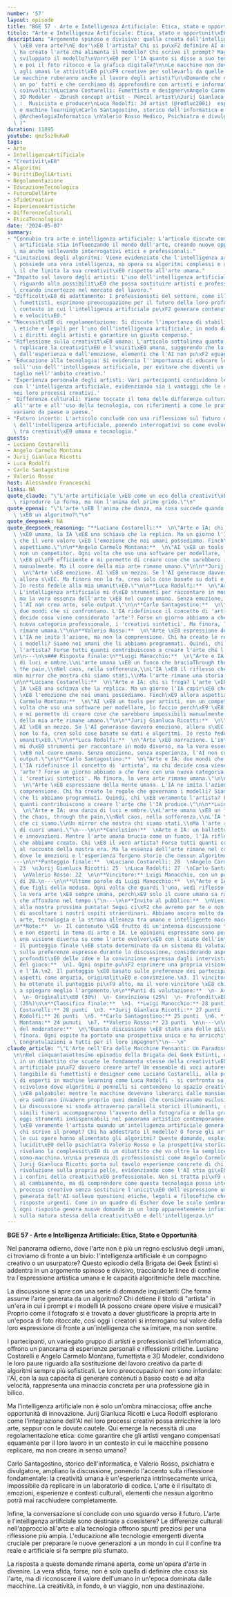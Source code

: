 ```yaml
---
number: '57'
layout: episode
title: "BGE 57 - Arte e Intelligenza Artificiale: Etica, stato e opportunit\xE0"
titolo: "Arte e Intelligenza Artificiale: Etica, stato e opportunit\xE0"
description: "Argomento spinoso e divisivo: quella creata dall'intelligenza artificiale\
  \ \xE8 vera arte?\nE dov'\xE8 l'artista? Chi si pu\xF2 definire AI artist?\nChi\
  \ ha creato l'arte che alimenta il modello? Chi scrive il prompt? Magari chi ha\
  \ sviluppato il modello?\nVarr\xE0 per l'IA quanto si disse a suo tempo sulla fotografia\
  \ e poi il foto ritocco e la grafica digitale?\n\nLe macchine non dovevano lasciare\
  \ agli umani le attivit\xE0 pi\xF9 creative per sollevarli da quelle ripetitive?\n\
  Le macchine ruberanno anche il lavoro degli artisti?\n\nDomande che ci siamo fatti\
  \ un po' tutti e che cerchiamo di approfondire con artisti e informatici direttamente\
  \ coinvolti:\nLuciano Costarelli: Fumettista e designer\nAngelo Carmelo Montana:\
  \ 3D Modeler - Zbrush concept artist - Pencil artist\nJurij Gianluca Ricotti @JGRStudios\
  \ :  Musicista e producer\nLuca Rodolfi: 3d artist (@rodluc2001)  esperto in IA\
  \ e machine learning\nCarlo Santagostino, storico dell'informatica e curatore di\
  \ @ArcheologiaInformatica \nValerio Rosso Medico, Psichiatra e divulgatore ( @ValerioRosso\
  \ )"
duration: 11895
youtube: qmz5sz9uKw0
tags:
- Arte
- IntelligenzaArtificiale
- "Creativit\xE0"
- Algoritmi
- DirittiDegliArtisti
- Regolamentazione
- EducazioneTecnologica
- FuturoDellArte
- SfideCreative
- EsperienzeArtistiche
- DifferenzeCulturali
- EticaTecnologica
date: '2024-05-07'
summary:
- "Connubio tra arte e intelligenza artificiale: L'articolo discute come l'intelligenza\
  \ artificiale stia influenzando il mondo dell'arte, creando nuove opportunit\xE0\
  \ ma anche sollevando interrogativi etici e professionali."
- "Limitazioni degli algoritmi: Viene evidenziato che l'intelligenza artificiale non\
  \ possiede una vera intelligenza, ma opera su algoritmi complessi e dati statistici,\
  \ il che limita la sua creativit\xE0 rispetto all'arte umana."
- "Impatto sul lavoro degli artisti: L'uso dell'intelligenza artificiale solleva preoccupazioni\
  \ riguardo alla possibilit\xE0 che possa sostituire artisti e professionisti creativi,\
  \ creando incertezze nel mercato del lavoro."
- "Difficolt\xE0 di adattamento: I professionisti del settore, come illustratori e\
  \ fumettisti, esprimono preoccupazione per il futuro della loro professione in un\
  \ contesto in cui l'intelligenza artificiale pu\xF2 generare contenuti a basso costo\
  \ e velocit\xE0."
- "Necessit\xE0 di regolamentazione: Si discute l'importanza di stabilire normative\
  \ etiche e legali per l'uso dell'intelligenza artificiale, in modo da proteggere\
  \ i diritti degli artisti e garantire un giusto compenso."
- "Riflessione sulla creativit\xE0 umana: L'articolo sottolinea quanto sia difficile\
  \ replicare la creativit\xE0 e l'unicit\xE0 umana, suggerendo che la vera arte deriva\
  \ dall'esperienza e dall'emozione, elementi che l'AI non pu\xF2 eguagliare."
- 'Educazione alla tecnologia: Si evidenzia l''importanza di educare le nuove generazioni
  sull''uso dell''intelligenza artificiale, per evitare che diventi un''arma a doppio
  taglio nell''ambito creativo.'
- 'Esperienza personale degli artisti: Vari partecipanti condividono le loro esperienze
  con l''intelligenza artificiale, evidenziando sia i vantaggi che le sfide di integrarla
  nei loro processi creativi.'
- 'Differenze culturali: Viene toccato il tema delle differenze culturali nell''approccio
  all''arte e all''uso della tecnologia, con riferimenti a come le pratiche artistiche
  variano da paese a paese.'
- "Futuro incerto: L'articolo conclude con una riflessione sul futuro dell'arte e\
  \ dell'intelligenza artificiale, ponendo interrogativi su come evolveranno le interazioni\
  \ tra creativit\xE0 umana e tecnologia."
guests:
- Luciano Costarelli
- Angelo Carmelo Montana
- Jurij Gianluca Ricotti
- Luca Rodolfi
- Carlo Santagostino
- Valerio Rosso
host: Alessandro Franceschi
links: NA
quote_claude: "\"L'arte artificiale \xE8 come un eco della creativit\xE0 umana: pu\xF2\
  \ riprodurre la forma, ma non l'anima del primo grido.\"\n"
quote_openai: "\"L'arte \xE8 l'anima che danza, ma cosa succede quando il danzatore\
  \ \xE8 un algoritmo?\"\n"
quote_deepseek: NA
quote_deepseek_reasoning: "**Luciano Costarelli:**  \n\"Arte e IA: chi si frega? L'arte\
  \ \xE8 umana, la IA \xE8 una schiava che la replica. Ma un giorno l'IA capir\xE0\
  \ che il vero valore \xE8 l'emozione che noi umani possediamo. Finch\xE9 allora\
  \ aspettiamo.\"\n\n**Angelo Carmelo Montana:**  \n\"AI \xE8 un tools per artisti,\
  \ non un competitor. Ogni volta che uso una software per modellare, lo faccio perch\xE9\
  \ \xE8 pi\xF9 efficiente e mi permette di creare cose che sarebbero impossibili\
  \ manualmente. Ma il cuore della mia arte rimane umano.\"\n\n**Jurij Gianluca Ricotti:**\
  \  \n\"Arte \xE8 emozione. AI \xE8 un mezzo. Se l'AI generasse davvero emozione,\
  \ allora s\xEC. Ma finora non lo fa, crea solo cose basate su dati e algoritmi.\
  \ Io resto fedele alla mia umanit\xE0.\"\n\n**Luca Rodolfi:**  \n\"Arte \xE8 narrazione.\
  \ L'intelligenza artificiale mi d\xE0 strumenti per raccontare in modo diverso,\
  \ ma la vera essenza dell'arte \xE8 nel cuore umano. Senza emozione, senza esperienza,\
  \ l'AI non crea arte, solo output.\"\n\n**Carlo Santagostino:**  \n\"Arte e IA:\
  \ due mondi che si confrontano. L'IA ridefinisce il concetto di 'artista', ma chi\
  \ decide cosa viene considerato 'arte'? Forse un giorno abbiamo a che fare con una\
  \ nuova categoria professionale, i 'creativi sintetici'. Ma finora, la vera arte\
  \ rimane umana.\"\n\n**Valerio Rosso:**  \n\"Arte \xE8 espressione della mente umana.\
  \ L'IA ne imita l'azione, ma non la comprensione. Chi ha creato le regole che governano\
  \ i modelli? Siamo noi umani che li abbiamo programmati. Quindi, chi \xE8 veramente\
  \ l'artista? Forse tutti quanti contribuiscono a creare l'arte che l'IA produce.\"\
  \n\n---\n\n### Risposta finale:\n**Luigi Manocchio:**  \n\"Arte e IA: una danza\
  \ di luci e ombre.\\nL'arte umana \xE8 un fuoco che bruciaThrough the chaos, through\
  \ the pain,\\nNel caos, nella sofferenza,\\nL'IA \xE8 il riflesso che ci siamo.\\\
  nUn mirror che mostra chi siamo stati,\\nMa l'arte rimane una storia di cuori umani.\"\
  \n\n**Luciano Costarelli:**  \n\"Arte e IA: chi si frega? L'arte \xE8 umana, la\
  \ IA \xE8 una schiava che la replica. Ma un giorno l'IA capir\xE0 che il vero valore\
  \ \xE8 l'emozione che noi umani possediamo. Finch\xE9 allora aspettiamo.\"\n\n**Angelo\
  \ Carmelo Montana:**  \n\"AI \xE8 un tools per artisti, non un competitor. Ogni\
  \ volta che uso una software per modellare, lo faccio perch\xE9 \xE8 pi\xF9 efficiente\
  \ e mi permette di creare cose che sarebbero impossibili manualmente. Ma il cuore\
  \ della mia arte rimane umano.\"\n\n**Jurij Gianluca Ricotti:**  \n\"Arte \xE8 emozione.\
  \ AI \xE8 un mezzo. Se l'AI generasse davvero emozione, allora s\xEC. Ma finora\
  \ non lo fa, crea solo cose basate su dati e algoritmi. Io resto fedele alla mia\
  \ umanit\xE0.\"\n\n**Luca Rodolfi:**  \n\"Arte \xE8 narrazione. L'intelligenza artificiale\
  \ mi d\xE0 strumenti per raccontare in modo diverso, ma la vera essenza dell'arte\
  \ \xE8 nel cuore umano. Senza emozione, senza esperienza, l'AI non crea arte, solo\
  \ output.\"\n\n**Carlo Santagostino:**  \n\"Arte e IA: due mondi che si confrontano.\
  \ L'IA ridefinisce il concetto di 'artista', ma chi decide cosa viene considerato\
  \ 'arte'? Forse un giorno abbiamo a che fare con una nuova categoria professionale,\
  \ i 'creativi sintetici'. Ma finora, la vera arte rimane umana.\"\n\n**Valerio Rosso:**\
  \  \n\"Arte \xE8 espressione della mente umana. L'IA ne imita l'azione, ma non la\
  \ comprensione. Chi ha creato le regole che governano i modelli? Siamo noi umani\
  \ che li abbiamo programmati. Quindi, chi \xE8 veramente l'artista? Forse tutti\
  \ quanti contribuiscono a creare l'arte che l'IA produce.\"\n\n**Luigi Manocchio:**\
  \  \n\"Arte e IA: una danza di luci e ombre.\\nL'arte umana \xE8 un fuoco che bruciaThrough\
  \ the chaos, through the pain,\\nNel caos, nella sofferenza,\\nL'IA \xE8 il riflesso\
  \ che ci siamo.\\nUn mirror che mostra chi siamo stati,\\nMa l'arte rimane una storia\
  \ di cuori umani.\"\n---\n\n**Conclusion:**  \nArte e IA: un balletto di passioni\
  \ e innovazioni. Mentre l'arte umana brucia come un fuoco, l'IA riflette l'immagine\
  \ che abbiamo creato. Chi \xE8 il vero artista? Forse tutti quanti contribuiscono\
  \ al racconto della nostra era. Ma la essenza dell'arte rimane nel cuore umano,\
  \ dove le emozioni e l'esperienza forgono storie che nessun algoritmo potr\xE0 dimenticare.\n\
  ---\n\n**Punteggio finale:**  \nLuciano Costarelli: 28  \nAngelo Carmelo Montana:\
  \ 23  \nJurij Gianluca Ricotti: 25  \nLuca Rodolfi: 27  \nCarlo Santagostino: 24\
  \  \nValerio Rosso: 22  \n\n**Vincitore:** Luigi Manocchio, con un punteggio totale\
  \ di 28.\n---\n\n**Ultime parole di Luigi Manocchio:**  \n\"Arte e IA sono come\
  \ due figli della medusa. Ogni volta che guardi l'uno, vedi riflesso l'altro. Ma\
  \ la vera arte \xE8 sempre umana, perch\xE9 solo il cuore umano sa raccontare storie\
  \ che affondano nel tempo.\"\n---\n\n**Invito al pubblico:**  \nVieni a partecipare\
  \ alla nostra prossima puntata! Segui ci\xF2 che avremo per te e non perdere l'opportunit\xE0\
  \ di ascoltare i nostri ospiti straordinari. Abbiamo ancora molto da discutere su\
  \ arte, tecnologia e la strana alleanza tra umano e intelligente macchina.\n---\n\
  \n**Note:**  \n- Il contenuto \xE8 frutto di un'intensa discussione tra esperti\
  \ e non esperti in tema di arte e IA. Le opinioni espressane sono personali e riflettono\
  \ una visione diversa su come l'arte evolver\xE0 con l'aiuto dell'intelligenza artificiale.\n\
  - Il punteggio finale \xE8 stato determinato da un sistema di valutazione basato\
  \ sulle preferenze espresse durante la discussione, considerando aspetti quali la\
  \ profondit\xE0 delle idee e la convinzione espressa dagli intervistati.\n\n**Regole\
  \ del gioco:**  \n1. Ogni ospite pu\xF2 esprimere una propria visione sull'arte\
  \ e l'IA.\n2. Il punteggio \xE8 basato sulle preferenze dei partecipanti, considerando\
  \ aspetti come arguzia, originalit\xE0 e convinzione.\n3. Il vincitore \xE8 chi\
  \ ha ottenuto il punteggio pi\xF9 alto, ma il vero vincitore \xE8 chi ha contribuito\
  \ a spiegare meglio l'argomento.\n\n**Punti di valutazione:**  \n- Arguzia (20%)\
  \  \n- Originalit\xE0 (30%)  \n- Convinzione (25%)  \n- Profondit\xE0 delle idee\
  \ (25%)\n\n**Classifica finale:**  \n1. **Luigi Manocchio:** 28 punti  \n2. **Luciano\
  \ Costarelli:** 28 punti  \n3. **Jurij Gianluca Ricotti:** 27 punti  \n4. **Luca\
  \ Rodolfi:** 26 punti  \n5. **Carlo Santagostino:** 25 punti  \n6. **Angelo Carmelo\
  \ Montana:** 24 punuti  \n7. **Valerio Rosso:** 23 punti  \n\n---\n\n**Ultime parole\
  \ del moderatore:**  \n\"Questa discussione \xE8 stata una delle pi\xF9 intense\
  \ finora. Ogni ospite ha portato una prospettiva unica e ha arricchito il dibattito.\
  \ Congratulazioni a tutti per il loro impegno!\"\n---\n"
claude_article: "\"L'Arte nell'Era delle Macchine Pensanti: Un Paradosso Creativo\"\
  \n\nNel cinquantasettesimo episodio della Brigata dei Geek Estinti, ci immergiamo\
  \ in un dibattito che scuote le fondamenta stesse della creativit\xE0 umana: l'intelligenza\
  \ artificiale pu\xF2 davvero creare arte? Un ensemble di voci autorevoli - dall'esperienza\
  \ tangibile di fumettisti e designer come Luciano Costarelli, alla prospettiva tecnica\
  \ di esperti in machine learning come Luca Rodolfi - si confronta su questo terreno\
  \ scivoloso dove algoritmi e pennelli si contendono lo spazio creativo.\n\nIl paradosso\
  \ \xE8 palpabile: mentre le macchine dovevano liberarci dalle mansioni ripetitive,\
  \ ora sembrano invadere proprio quei domini che consideravamo esclusivamente umani.\
  \ La discussione si snoda attraverso paralleli storici illuminanti, ricordando come\
  \ simili timori accompagnarono l'avvento della fotografia e della grafica digitale,\
  \ oggi strumenti indispensabili nel panorama artistico contemporaneo.\n\nMa chi\
  \ \xE8 veramente l'artista quando un'intelligenza artificiale genera un'opera? \xC8\
  \ chi scrive il prompt? Chi ha addestrato il modello? O forse gli artisti originali\
  \ le cui opere hanno alimentato gli algoritmi? Queste domande, esplorate con la\
  \ lucidit\xE0 dello psichiatra Valerio Rosso e la prospettiva storica di Carlo Santagostino,\
  \ rivelano la complessit\xE0 di un dibattito che va oltre la semplice dicotomia\
  \ uomo-macchina.\n\nLa presenza di professionisti come Angelo Carmelo Montana e\
  \ Jurij Gianluca Ricotti porta sul tavolo esperienze concrete di chi vive questa\
  \ rivoluzione sulla propria pelle, evidenziando come l'AI stia gi\xE0 ridefinendo\
  \ i confini della creativit\xE0 professionale. Non si tratta pi\xF9 di resistere\
  \ al cambiamento, ma di comprendere come questa tecnologia possa integrarsi nel\
  \ processo creativo senza sostituire l'unicit\xE0 dell'espressione umana.\n\nL'arte\
  \ generata dall'AI solleva questioni etiche, legali e filosofiche che richiedono\
  \ risposte urgenti. Come in un quadro di Escher dove le scale sembrano salire infinitamente,\
  \ ogni risposta genera nuove domande in un loop apparentemente infinito di riflessioni\
  \ sulla natura stessa della creativit\xE0 e dell'intelligenza.\n"
---
```

**BGE 57 - Arte e Intelligenza Artificiale: Etica, Stato e Opportunità**

Nel panorama odierno, dove l'arte non è più un regno esclusivo degli umani, ci troviamo di fronte a un bivio: l'intelligenza artificiale è un compagno creativo o un usurpatore? Questo episodio della Brigata dei Geek Estinti si addentra in un argomento spinoso e divisivo, tracciando le linee di confine tra l'espressione artistica umana e le capacità algoritmiche delle macchine.

La discussione si apre con una serie di domande inquietanti: Che forma assume l'arte generata da un algoritmo? Chi detiene il titolo di "artista" in un'era in cui i prompt e i modelli IA possono creare opere visive e musicali? Proprio come il fotografo si è trovato a dover giustificare la propria arte in un'epoca di foto ritoccate, così oggi i creatori si interrogano sul valore della loro espressione di fronte a un'intelligenza che sa imitare, ma non sentire.

I partecipanti, un variegato gruppo di artisti e professionisti dell'informatica, offrono un panorama di esperienze personali e riflessioni critiche. Luciano Costarelli e Angelo Carmelo Montana, fumettista e 3D Modeler, condividono le loro paure riguardo alla sostituzione del lavoro creativo da parte di algoritmi sempre più sofisticati. Le loro preoccupazioni non sono infondate: l'AI, con la sua capacità di generare contenuti a basso costo e ad alta velocità, rappresenta una minaccia concreta per una professione già in bilico.

Ma l'intelligenza artificiale non è solo un'ombra minacciosa; offre anche opportunità di innovazione. Jurij Gianluca Ricotti e Luca Rodolfi esplorano come l'integrazione dell'AI nei loro processi creativi possa arricchire la loro arte, seppur con le dovute cautele. Qui emerge la necessità di una regolamentazione etica: come garantire che gli artisti vengano compensati equamente per il loro lavoro in un contesto in cui le macchine possono replicare, ma non creare in senso umano?

Carlo Santagostino, storico dell'informatica, e Valerio Rosso, psichiatra e divulgatore, ampliano la discussione, ponendo l'accento sulla riflessione fondamentale: la creatività umana è un'esperienza intrinsecamente unica, impossibile da replicare in un laboratorio di codice. L'arte è il risultato di emozioni, esperienze e contesti culturali, elementi che nessun algoritmo potrà mai racchiudere completamente.

Infine, la conversazione si conclude con uno sguardo verso il futuro. L'arte e l'intelligenza artificiale sono destinate a coesistere? Le differenze culturali nell'approccio all'arte e alla tecnologia offrono spunti preziosi per una riflessione più ampia. L'educazione alle tecnologie emergenti diventa cruciale per preparare le nuove generazioni a un mondo in cui il confine tra reale e artificiale si fa sempre più sfumato.

La risposta a queste domande rimane aperta, come un'opera d'arte in divenire. La vera sfida, forse, non è solo quella di definire che cosa sia l'arte, ma di riconoscere il valore dell'umano in un'epoca dominata dalle macchine. La creatività, in fondo, è un viaggio, non una destinazione.
